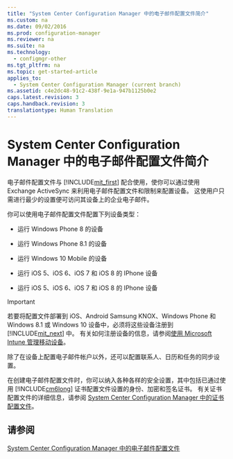 ```yaml
---
title: "System Center Configuration Manager 中的电子邮件配置文件简介"
ms.custom: na
ms.date: 09/02/2016
ms.prod: configuration-manager
ms.reviewer: na
ms.suite: na
ms.technology: 
  - configmgr-other
ms.tgt_pltfrm: na
ms.topic: get-started-article
applies_to: 
  - System Center Configuration Manager (current branch)
ms.assetid: c4e2dc48-91c2-438f-9e1a-947b1125b0e2
caps.latest.revision: 3
caps.handback.revision: 3
translationtype: Human Translation
---
```

# System Center Configuration Manager 中的电子邮件配置文件简介
电子邮件配置文件与 [!INCLUDE[mit_first](../LocTest/includes/mit_first_md.md)] 配合使用，使你可以通过使用 Exchange ActiveSync 来利用电子邮件配置文件和限制来配置设备。 这使用户只需进行最少的设置便可访问其设备上的企业电子邮件。  
  
 你可以使用电子邮件配置文件配置下列设备类型：  
  
-   运行 Windows Phone 8 的设备  
  
-   运行 Windows Phone 8.1 的设备  
  
-   运行 Windows 10 Mobile 的设备  
  
-   运行 iOS 5、iOS 6、iOS 7 和 iOS 8 的 IPhone 设备  
  
-   运行 iOS 5、iOS 6、iOS 7 和 iOS 8 的 IPhone 设备  
  
> [!IMPORTANT]  
>  若要将配置文件部署到 iOS、Android Samsung KNOX、Windows Phone 和 Windows 8.1 或 Windows 10 设备中，必须将这些设备注册到 [!INCLUDE[mit_next](../LocTest/includes/mit_next_md.md)] 中。 有关如何注册设备的信息，请参阅[使用 Microsoft Intune 管理移动设备](https://technet.microsoft.com/en-us/library/dn646962.aspx)。  
  
 除了在设备上配置电子邮件帐户以外，还可以配置联系人、日历和任务的同步设置。  
  
 在创建电子邮件配置文件时，你可以纳入各种各样的安全设置，其中包括已通过使用 [!INCLUDE[cm6long](../LocTest/includes/cm6long_md.md)] 证书配置文件设置的身份、加密和签名证书。 有关证书配置文件的详细信息，请参阅 [System Center Configuration Manager 中的证书配置文件](../LocTest/Certificate-profiles-in-System-Center-Configuration-Manager.md)。  
  
## 请参阅  
 [System Center Configuration Manager 中的电子邮件配置文件](../LocTest/Email-profiles-in-System-Center-Configuration-Manager.md)